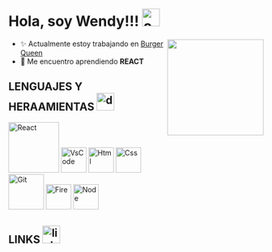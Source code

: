 # Hola, soy Wendy!!! <img src="https://media.giphy.com/media/US1P2eDXxPZ4FjgNgL/giphy.gif" alt="coffe" width="35"/>
<img width=190 align="right" src="https://media.giphy.com/media/GI8Owy9JJ0Y6qFGnvd/giphy.gif" />


+ :sparkles: Actualmente estoy trabajando en [Burger Queen](https://github.com/osiris25/CDMX010-burger-queen-api-client)
+ :dizzy: Me encuentro aprendiendo **REACT**

 ## LENGUAJES Y HERAAMIENTAS <img src="https://media.giphy.com/media/QssGEmpkyEOhBCb7e1/giphy.gif" alt="drawing" width="35"/>

<img src="https://media.giphy.com/media/iFmw13LV1hHhViPPWz/giphy.gif" alt="React" width="100"/> <img src="https://media.giphy.com/media/IdyAQJVN2kVPNUrojM/giphy.gif" alt="VsCode" width="50"/> <img src="https://media.giphy.com/media/XAxylRMCdpbEWUAvr8/giphy.gif" alt="Html" width="50"/> <img src="https://media.giphy.com/media/fsEaZldNC8A1PJ3mwp/giphy.gif" alt="Css" width="50"/> <img src="https://media.giphy.com/media/kH1DBkPNyZPOk0BxrM/giphy.gif" alt="Git" width="70"/> <img src="https://media.giphy.com/media/Ri2TUcKlaOcaDBxFpY/giphy.gif" alt="Fire" width="50"/> <img src="https://media.giphy.com/media/kdFc8fubgS31b8DsVu/giphy.gif" alt="Node" width="50"/>

## LINKS  <img src="https://media.giphy.com/media/dwMIc0a30VETKt74sN/giphy.gif" alt="link" width="35"/>








